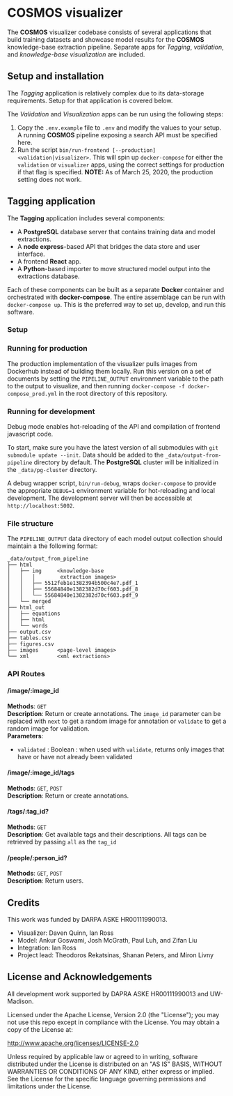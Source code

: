 # COSMOS visualizer

The **COSMOS** visualizer codebase consists of several applications
that build training datasets and showcase model results for
the **COSMOS** knowledge-base extraction pipeline.
Separate apps for *Tagging*, *validation*, and *knowledge-base visualization*
are included.

## Setup and installation

The *Tagging* application is relatively complex due to its data-storage requirements.
Setup for that application is covered below.

The *Validation* and *Visualization* apps can be run using the following steps:

1. Copy the `.env.example` file to `.env` and modify the values to your setup.
   A running **COSMOS** pipeline exposing a search API must be specified here.
2. Run the script `bin/run-frontend [--production] <validation|visualizer>`.
   This will spin up `docker-compose` for either the `validation` or `visualizer`
   apps, using the correct settings for production if that flag is specified.
   **NOTE:** As of March 25, 2020, the production setting does not work.

## Tagging application

The **Tagging** application includes several components:

- A **PostgreSQL** database server that contains training data and model extractions.
- A **node express**-based API that bridges the data store and user interface.
- A frontend **React** app.
- A **Python**-based importer to move structured model output into the extractions database.

Each of these components can be built as a separate **Docker** container and orchestrated
with **docker-compose**. The entire assemblage can be run with `docker-compose up`. This is
the preferred way to set up, develop, and run this software.

### Setup

### Running for production

The production implementation of the visualizer pulls images from Dockerhub instead of
building them locally. Run this version on a set of documents
by setting the `PIPELINE_OUTPUT` environment variable to the path to the output to visualize, and then running
`docker-compose -f docker-compose_prod.yml` in the root directory of this repository.

### Running for development

Debug mode enables hot-reloading of the API and compilation of frontend javascript code.

To start, make sure you have the latest version of all submodules with `git submodule update --init`.
Data should be added to the `_data/output-from-pipeline` directory by default. The **PostgreSQL**
cluster will be initialized in the `_data/pg-cluster` directory.

A debug wrapper script, `bin/run-debug`, wraps `docker-compose` to provide the appropriate `DEBUG=1` environment
variable for hot-reloading and local development. The development server will then be accessible at `http://localhost:5002`.

### File structure

The `PIPELINE_OUTPUT` data directory of each model output collection
should maintain a the following format:

````
_data/output_from_pipeline
├── html
│   ├── img     <knowledge-base
│   │   │        extraction images>
│   │   ├── 5512feb1e1382394b500c4e7.pdf_1
│   │   ├── 55684840e1382382d70cf603.pdf_8
│   │   └── 55684840e1382382d70cf603.pdf_9
│   └── merged
├── html_out
│   ├── equations
│   ├── html
│   └── words
├── output.csv
├── tables.csv
├── figures.csv
├── images      <page-level images>
└── xml         <xml extractions>
````

### API Routes

#### /image/:image_id  
**Methods**: `GET`  
**Description**: Return or create annotations. The `image_id` parameter can be replaced with `next` to get a random image for annotation or `validate` to get a random image for validation.  
**Parameters**:
  + `validated` : Boolean : when used with `validate`, returns only images that have or have not already been validated

#### /image/:image_id/tags  
**Methods**: `GET`, `POST`  
**Description**: Return or create annotations.


#### /tags/:tag_id?  
**Methods**: `GET`  
**Description**: Get available tags and their descriptions. All tags can be retrieved by passing `all` as the `tag_id`


#### /people/:person_id?
**Methods**: `GET`, `POST`  
**Description**: Return users.  

## Credits

This work was funded by DARPA ASKE HR00111990013.

- Visualizer: Daven Quinn, Ian Ross
- Model: Ankur Goswami, Josh McGrath, Paul Luh, and Zifan Liu
- Integration: Ian Ross
- Project lead: Theodoros Rekatsinas, Shanan Peters, and Miron Livny

## License and Acknowledgements
All development work supported by DAPRA ASKE HR00111990013 and UW-Madison.

Licensed under the Apache License, Version 2.0 (the "License");
you may not use this repo except in compliance with the License.
You may obtain a copy of the License at:

http://www.apache.org/licenses/LICENSE-2.0

Unless required by applicable law or agreed to in writing, software
distributed under the License is distributed on an "AS IS" BASIS,
WITHOUT WARRANTIES OR CONDITIONS OF ANY KIND, either express or implied.
See the License for the specific language governing permissions and
limitations under the License.
